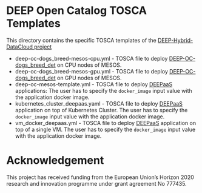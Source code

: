 # DEEP Open Catalog TOSCA Templates

This directory contains the specific TOSCA templates of the
[DEEP-Hybrid-DataCloud project](https://deep-hybrid-datacloud.eu/)


 *  deep-oc-dogs_breed-mesos-cpu.yml   - TOSCA file to deploy [DEEP-OC-dogs_breed_det](https://github.com/indigo-dc/DEEP-OC-dogs_breed_det) on CPU nodes of MESOS.
 *  deep-oc-dogs_breed-mesos-gpu.yml   - TOSCA file to deploy [DEEP-OC-dogs_breed_det](https://github.com/indigo-dc/DEEP-OC-dogs_breed_det) on GPU nodes of MESOS.
 *  deep-oc-mesos-template.yml   - TOSCA file to deploy [DEEPaaS](https://github.com/indigo-dc/DEEPaaS)
    applications: The user has to specify the `docker_image` input value with the application docker image.
 *  kubernetes_cluster_deepaas.yaml    - TOSCA file to deploy [DEEPaaS](https://github.com/indigo-dc/DEEPaaS)
    application on top of Kubernetes Cluster. The user has to specify the `docker_image` input value with the application docker image.
 *  vm_docker_deepaas.yml              - TOSCA file to deploy [DEEPaaS](https://github.com/indigo-dc/DEEPaaS)
    application on top of a single VM. The user has to specify the `docker_image` input value with the application docker image.


# Acknowledgement

This project has received funding from the European Union’s Horizon 2020
research and innovation programme under grant agreement No 777435.
